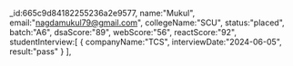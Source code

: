 <!-- csv report -->

_id:665c9d84182255236a2e9577,
name:"Mukul",
email:"nagdamukul79@gmail.com",
collegeName:"SCU",
status:"placed",
batch:"A6",
dsaScore:"89",
webScore:"56",
reactScore:"92",
studentInterview:[
{
companyName:"TCS",
interviewDate:"2024-06-05",
result:"pass"
}
],
